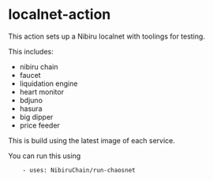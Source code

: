 # localnet-action

This action sets up a Nibiru localnet with toolings for testing.

This includes:
- nibiru chain
- faucet
- liquidation engine
- heart monitor
- bdjuno
- hasura
- big dipper
- price feeder

This is build using the latest image of each service.

You can run this using

```bash
    - uses: NibiruChain/run-chaosnet
```